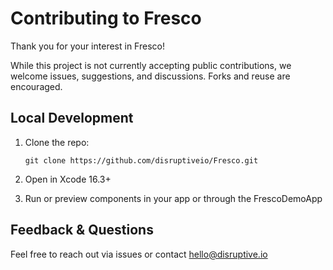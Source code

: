 # Contributing to Fresco

Thank you for your interest in Fresco!

While this project is not currently accepting public contributions, we welcome issues, suggestions, and discussions. Forks and reuse are encouraged.

## Local Development

1. Clone the repo:
   ```
   git clone https://github.com/disruptiveio/Fresco.git
   ```

2. Open in Xcode 16.3+

3. Run or preview components in your app or through the FrescoDemoApp

## Feedback & Questions

Feel free to reach out via issues or contact hello@disruptive.io
